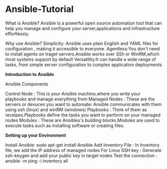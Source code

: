 # Ansible-Tutorial

What is Ansible?
Ansible is a powerful  open source automation tool that can help you manage and configure your server,applications and infrastructure effortlessly.

Why use Ansible?
Simplicity: Ansible uses plain English and YAML files for configuration , making it accessible to everyone.
Agentless:You don't need to install agents on traget servers.Ansible works over SSh or WinRM,which most systems support by default
Versatility:It can handle a wide range of tasks, from simple server configuration to complex application deployments

**Introduction to Ansible**

Ansible Components

Control Node : This is your Ansible machine,where you write your playbooks and manage everything from
Managed Nodes : These are the servers or devuces you want to automate: Ansible communicates with them using ssh (linux) and winRM (windows)
Playbooks : Think of them as receipes.Playbooks define the tasks you want to perform on your managed nodes
Modules : These are Ansibles's building blocks.Modules are used to execute tasks such as installing software or creating files.


**Setting up your Environment**

Install Ansible: sudo apt-get install Ansible
Add Inventory File : In Inventory file, we add the IP address of managed nodes
For Linux SSH key : Generate ssh-keygen and add your public key in target nodes
Test the connection : ansible -m ping -i inventory all
